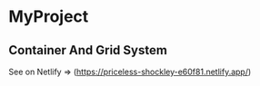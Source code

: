 # MyProject

## Container And Grid System

See on Netlify => (https://priceless-shockley-e60f81.netlify.app/)
